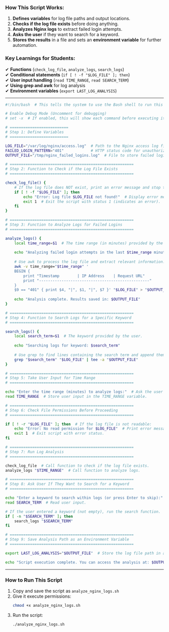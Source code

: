 ### **How This Script Works:**
1. **Defines variables** for log file paths and output locations.
2. **Checks if the log file exists** before doing anything.
3. **Analyzes Nginx logs** to extract failed login attempts.
4. **Asks the user** if they want to search for a keyword.
5. **Stores the results** in a file and sets an **environment variable** for further automation.

### **Key Learnings for Students:**
✔ **Functions** (`check_log_file`, `analyze_logs`, `search_logs`)  
✔ **Conditional statements** (`if [ ! -f "$LOG_FILE" ]; then`)  
✔ **User input handling** (`read TIME_RANGE`, `read SEARCH_TERM`)  
✔ **Using grep and awk** for log analysis  
✔ **Environment variables** (`export LAST_LOG_ANALYSIS`)  

---

```bash
#!/bin/bash  # This tells the system to use the Bash shell to run this script.

# Enable Debug Mode (Uncomment for debugging)
# set -x  # If enabled, this will show each command before executing it.

# ==========================
# Step 1: Define Variables
# ==========================

LOG_FILE="/var/log/nginx/access.log"  # Path to the Nginx access log file.
FAILED_LOGIN_PATTERN="401"            # HTTP status code for unauthorized access.
OUTPUT_FILE="/tmp/nginx_failed_logins.log"  # File to store failed login analysis results.

# =======================================================
# Step 2: Function to Check if the Log File Exists
# =======================================================

check_log_file() {
    # If the log file does NOT exist, print an error message and stop the script.
    if [ ! -f "$LOG_FILE" ]; then
        echo "Error: Log file $LOG_FILE not found!"  # Display error message.
        exit 1  # Exit the script with status 1 (indicates an error).
    fi
}

# =======================================================
# Step 3: Function to Analyze Logs for Failed Logins
# =======================================================

analyze_logs() {
    local time_range=$1  # The time range (in minutes) provided by the user.
    
    echo "Analyzing failed login attempts in the last $time_range minutes..."
    
    # Use awk to process the log file and extract relevant information.
    awk -v time_range="$time_range" '
    BEGIN { 
        print "Timestamp        | IP Address    | Request URL" 
        print "-------------------------------------------------" 
    } 
    $9 == "401" { print $4, "|", $1, "|", $7 }' "$LOG_FILE" > "$OUTPUT_FILE"
    
    echo "Analysis complete. Results saved in: $OUTPUT_FILE"
}

# =======================================================
# Step 4: Function to Search Logs for a Specific Keyword
# =======================================================

search_logs() {
    local search_term=$1  # The keyword provided by the user.
    
    echo "Searching logs for keyword: $search_term"
    
    # Use grep to find lines containing the search term and append them to the output file.
    grep "$search_term" "$LOG_FILE" | tee -a "$OUTPUT_FILE"
}

# =======================================================
# Step 5: Take User Input for Time Range
# =======================================================

echo "Enter the time range (minutes) to analyze logs:"  # Ask the user for input.
read TIME_RANGE  # Store user input in the TIME_RANGE variable.

# =======================================================
# Step 6: Check File Permissions Before Proceeding
# =======================================================

if [ ! -r "$LOG_FILE" ]; then  # If the log file is not readable:
    echo "Error: No read permission for $LOG_FILE"  # Print error message.
    exit 1  # Exit script with error status.
fi

# =======================================================
# Step 7: Run Log Analysis
# =======================================================

check_log_file  # Call function to check if the log file exists.
analyze_logs "$TIME_RANGE"  # Call function to analyze logs.

# =======================================================
# Step 8: Ask User If They Want to Search for a Keyword
# =======================================================

echo "Enter a keyword to search within logs (or press Enter to skip):"
read SEARCH_TERM  # Read user input.

# If the user entered a keyword (not empty), run the search function.
if [ -n "$SEARCH_TERM" ]; then
    search_logs "$SEARCH_TERM"
fi

# =======================================================
# Step 9: Save Analysis Path as an Environment Variable
# =======================================================

export LAST_LOG_ANALYSIS="$OUTPUT_FILE"  # Store the log file path in an environment variable.

echo "Script execution complete. You can access the analysis at: $OUTPUT_FILE"
```

---

### **How to Run This Script**
1. Copy and save the script as `analyze_nginx_logs.sh`
2. Give it execute permissions:
   ```bash
   chmod +x analyze_nginx_logs.sh
   ```
3. Run the script:
   ```bash
   ./analyze_nginx_logs.sh
   ```
